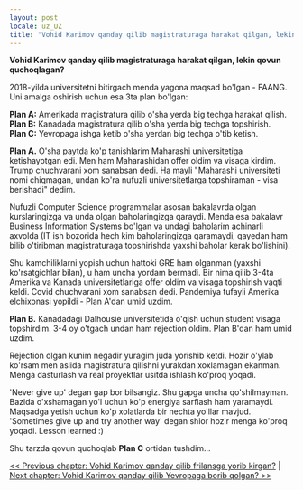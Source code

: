 ```yaml
---
layout: post
locale: uz_UZ
title: "Vohid Karimov qanday qilib magistraturaga harakat qilgan, lekin qovun quchoqlagan?"
---
```


**Vohid Karimov qanday qilib magistraturaga harakat qilgan, lekin qovun quchoqlagan?**

2018-yilda universitetni bitirgach menda yagona maqsad bo'lgan - FAANG. Uni amalga oshirish uchun esa 3ta plan bo'lgan:

**Plan A:** Amerikada magistratura qilib o'sha yerda big techga harakat qilish.\
**Plan B:** Kanadada magistratura qilib o'sha yerda big techga topshirish.\
**Plan C:** Yevropaga ishga ketib o'sha yerdan big techga o'tib ketish.

**Plan A.** O'sha paytda ko'p tanishlarim Maharashi universitetiga ketishayotgan edi. Men ham Maharashidan offer oldim va visaga kirdim. Trump chuchvarani xom sanabsan dedi. Ha mayli "Maharashi universiteti nomi chiqmagan, undan ko'ra nufuzli universitetlarga topshiraman - visa berishadi" dedim.

Nufuzli Computer Science programmalar asosan bakalavrda olgan kurslaringizga va unda olgan baholaringizga qaraydi. Menda esa bakalavr Business Information Systems bo'lgan va undagi baholarim achinarli axvolda (IT ish bozorida hech kim baholaringizga qaramaydi, qayedan ham bilib o'tiribman magistraturaga topshirishda yaxshi baholar kerak bo'lishini).

Shu kamchiliklarni yopish uchun hattoki GRE ham olganman (yaxshi ko'rsatgichlar bilan), u ham uncha yordam bermadi. Bir nima qilib 3-4ta Amerika va Kanada universitetlariga offer oldim va visaga topshirish vaqti keldi. Covid chuchvarani xom sanabsan dedi. Pandemiya tufayli Amerika elchixonasi yopildi - Plan A'dan umid uzdim.

**Plan B.** Kanadadagi Dalhousie universitetida o'qish uchun student visaga topshirdim. 3-4 oy o'tgach undan ham rejection oldim. Plan B'dan ham umid uzdim.

Rejection olgan kunim negadir yuragim juda yorishib ketdi. Hozir o'ylab ko'rsam men aslida magistratura qilishni yurakdan xoxlamagan ekanman. Menga dasturlash va real proyektlar usitda ishlash ko'proq yoqadi.

'Never give up' degan gap bor bilsangiz. Shu gapga uncha qo'shilmayman. Bazida o'xshamagan yo'l uchun ko'p energiya sarflash ham yaramaydi. Maqsadga yetish uchun ko'p xolatlarda bir nechta yo'llar mavjud. 'Sometimes give up and try another way' degan shior hozir menga ko'proq yoqadi. Lesson learned :)

Shu tarzda qovun quchoqlab **Plan C** ortidan tushdim...

[<< Previous chapter: Vohid Karimov qanday qilib frilansga yorib kirgan?](/2023/11/12/Vohid-Karimov-qanday-qilib-frilansga-yorib-kirgan.html) | [Next chapter: Vohid Karimov qanday qilib Yevropaga borib qolgan? >>](/2024/01/09/Vohid-Karimov-qanday-qilib-Yevropaga-borib-qolgan.html)